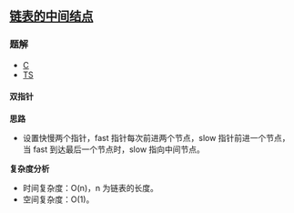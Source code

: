 ## [链表的中间结点](https://leetcode-cn.com/problems/middle-of-the-linked-list/)
### 题解
+ [C](../../c/896/876.c)
+ [TS](../../ts/896/876.ts)

#### 双指针
**思路**
+ 设置快慢两个指针，fast 指针每次前进两个节点，slow 指针前进一个节点，当 fast 到达最后一个节点时，slow 指向中间节点。

**复杂度分析**
+ 时间复杂度：O(n)，n 为链表的长度。
+ 空间复杂度：O(1)。